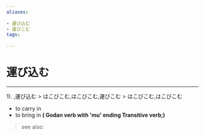 ```yaml
---
aliases:
    
- 運び込む
- 運びこむ
tags:
    
---
```


# 運び込む
---
1).
,運び込む > はこびこむ,はこびこむ,運びこむ > はこびこむ,はこびこむ

- to carry in
- to bring in
**( Godan verb with 'mu' ending Transitive verb;)**
> see also: 
            